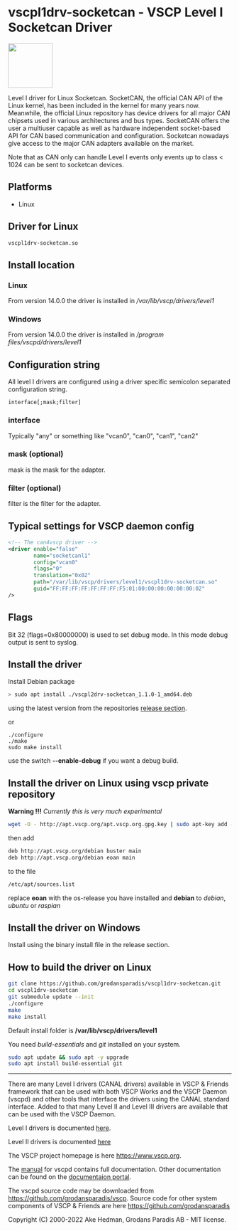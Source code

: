 # vscpl1drv-socketcan - VSCP Level I Socketcan Driver

<img src="https://vscp.org/images/logo.png" width="100">

Level I driver for Linux Socketcan. SocketCAN, the official CAN API of the Linux kernel, has been included in the kernel for many years now. Meanwhile, the official Linux repository has device drivers for all major CAN chipsets used in various architectures and bus types. SocketCAN offers the user a multiuser capable as well as hardware independent socket-based API for CAN based communication and configuration. Socketcan nowadays give access to the major CAN adapters available on the market. 

Note that as CAN only can handle Level I events only events up to class < 1024 can be sent to socketcan devices.

## Platforms
  * Linux

## Driver for Linux

```bash
vscpl1drv-socketcan.so
```

## Install location

### Linux

From version 14.0.0 the driver is installed in */var/lib/vscp/drivers/level1*

### Windows
From version 14.0.0 the driver is installed in */program files/vscpd/drivers/level1*

## Configuration string

All level I drivers are configured using a driver specific semicolon separated configuration string.

```
interface[;mask;filter]
```

### interface

Typically "any" or something like "vcan0", "can0", "can1", "can2"

### mask (optional)

mask is the mask for the adapter.

### filter (optional)

filter is the filter for the adapter.


## Typical settings for VSCP daemon config

```xml
<!-- The can4vscp driver -->
<driver enable="false"
        name="socketcanl1"
        config="vcan0"
        flags="0"
        translation="0x02"
        path="/var/lib/vscp/drivers/level1/vscpl1drv-socketcan.so"
        guid="FF:FF:FF:FF:FF:FF:FF:F5:01:00:00:00:00:00:00:02"
/>
```

## Flags

Bit 32 (flags=0x80000000) is used to set debug mode. In this mode debug output is sent to syslog.


## Install the driver

Install Debian package

```bash
> sudo apt install ./vscpl2drv-socketcan_1.1.0-1_amd64.deb
```

using the latest version from the repositories [release section](https://github.com/grodansparadis/vscpl1drv-socketcan/releases).

or

```
./configure
./make
sudo make install
```

use the switch **--enable-debug** if you want a debug build.

## Install the driver on Linux using vscp private repository

**Warning !!!** *Currently this is very much experimental*

```bash
wget -O - http://apt.vscp.org/apt.vscp.org.gpg.key | sudo apt-key add -
```

then add

```bash
deb http://apt.vscp.org/debian buster main
deb http://apt.vscp.org/debian eoan main
```

to the file

```bash
/etc/apt/sources.list
```

replace **eoan** with the os-release you have installed and **debian** to *debian*, *ubuntu* or *raspian*

## Install the driver on Windows
Install using the binary install file in the release section.

## How to build the driver on Linux

```bash
git clone https://github.com/grodansparadis/vscpl1drv-socketcan.git
cd vscpl1drv-socketcan
git submodule update --init
./configure
make
make install
```

Default install folder is **/var/lib/vscp/drivers/level1**

You need *build-essentials* and *git* installed on your system.

```bash
sudo apt update && sudo apt -y upgrade
sudo apt install build-essential git
```

---

There are many Level I drivers (CANAL drivers) available in VSCP & Friends framework that can be used with both VSCP Works and the VSCP Daemon (vscpd) and other tools that interface the drivers using the CANAL standard interface. Added to that many Level II and Level III drivers are available that can be used with the VSCP Daemon.

Level I drivers is documented [here](https://docs.vscp.org/vscpd/latest/#/level_i_drivers).

Level II drivers is documented [here](https://docs.vscp.org/vscpd/latest/#/level_ii_drivers)


The VSCP project homepage is here <https://www.vscp.org>.

The [manual](https://docs.vscp.org/vscpd/latest) for vscpd contains full documentation. Other documentation can be found on the  [documentaion portal](https://docs.vscp.org).

The vscpd source code may be downloaded from <https://github.com/grodansparadis/vscp>. Source code for other system components of VSCP & Friends are here <https://github.com/grodansparadis>


Copyright (C) 2000-2022 Ake Hedman, Grodans Paradis AB - MIT license.
